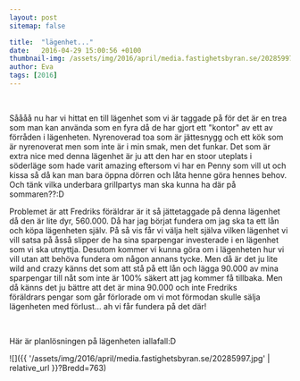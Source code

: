 ```yaml
---
layout: post
sitemap: false

title:  "lägenhet..."
date:   2016-04-29 15:00:56 +0100
thumbnail-img: /assets/img/2016/april/media.fastighetsbyran.se/20285997.jpg?Bredd=763
author: Eva
tags: [2016]
---
```


 




Såååå nu har vi hittat en till lägenhet som vi är taggade på för det är en trea som man kan använda som en fyra då de har gjort ett "kontor" av ett av förråden i lägenheten. Nyrenoverad toa som är jättesnygg och ett kök som är nyrenoverat men som inte är i min smak, men det funkar. Det som är extra nice med denna lägenhet är ju att den har en stoor uteplats i söderläge som hade varit amazing eftersom vi har en Penny som vill ut och kissa så då kan man bara öppna dörren och låta henne göra hennes behov. Och tänk vilka underbara grillpartys man ska kunna ha där på sommaren??:D 

Problemet är att Fredriks föräldrar är it så jättetaggade på denna lägenhet då den är lite dyr, 560.000. Då har jag börjat fundera om jag ska ta ett lån och köpa lägenheten själv. På så vis får vi välja helt själva vilken lägenhet vi vill satsa på åsså slipper de ha sina sparpengar investerade i en lägenhet som vi ska utnyttja. Desutom kommer vi kunna göra om i lägenheten hur vi vill utan att behöva fundera om någon annans tycke. Men då är det ju lite wild and crazy känns det som att stå på ett lån och lägga 90.000 av mina sparpengar till nåt som inte är 100% säkert att jag kommer få tillbaka. Men då känns det ju bättre att det är mina 90.000 och inte Fredriks föräldrars pengar som går förlorade om vi mot förmodan skulle sälja lägenheten med förlust... ah vi får fundera på det där!




 




Här är planlösningen på lägenheten iallafall:D

![]({{ '/assets/img/2016/april/media.fastighetsbyran.se/20285997.jpg'  | relative_url }}?Bredd=763)

